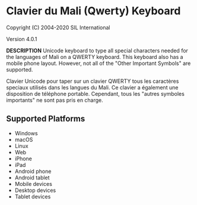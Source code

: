 Clavier du Mali (Qwerty) Keyboard
=====================

Copyright (C) 2004-2020 SIL International

Version 4.0.1

__DESCRIPTION__
Unicode keyboard to type all special characters needed for the languages of Mali on a QWERTY keyboard. 
This keyboard also has a mobile phone layout. However, not all of the "Other Important Symbols" are supported.

Clavier Unicode pour taper sur un clavier QWERTY tous les caractères speciaux utilisés dans les langues du Mali. 
Ce clavier a également une disposition de téléphone portable. Cependant, tous les "autres symboles importants" 
ne sont pas pris en charge.

Supported Platforms
-------------------
 * Windows
 * macOS
 * Linux
 * Web
 * iPhone
 * iPad
 * Android phone
 * Android tablet
 * Mobile devices
 * Desktop devices
 * Tablet devices